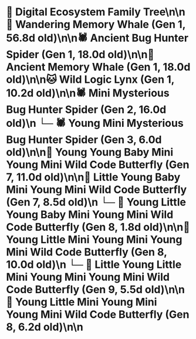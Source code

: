 # 🌳 Digital Ecosystem Family Tree\n\n🐋 Wandering Memory Whale (Gen 1, 56.8d old)\n\n🕷️ Ancient Bug Hunter Spider (Gen 1, 18.0d old)\n\n🐋 Ancient Memory Whale (Gen 1, 18.0d old)\n\n🐱 Wild Logic Lynx (Gen 1, 10.2d old)\n\n🕷️ Mini Mysterious Bug Hunter Spider (Gen 2, 16.0d old)\n  └─ 🕷️ Young Mini Mysterious Bug Hunter Spider (Gen 3, 6.0d old)\n\n🦋 Young Young Baby Mini Young Mini Wild Code Butterfly (Gen 7, 11.0d old)\n\n🦋 Little Young Baby Mini Young Mini Wild Code Butterfly (Gen 7, 8.5d old)\n  └─ 🦋 Young Little Young Baby Mini Young Mini Wild Code Butterfly (Gen 8, 1.8d old)\n\n🦋 Young Little Mini Young Mini Young Mini Wild Code Butterfly (Gen 8, 10.0d old)\n  └─ 🦋 Little Young Little Mini Young Mini Young Mini Wild Code Butterfly (Gen 9, 5.5d old)\n\n🦋 Young Little Mini Young Mini Young Mini Wild Code Butterfly (Gen 8, 6.2d old)\n\n